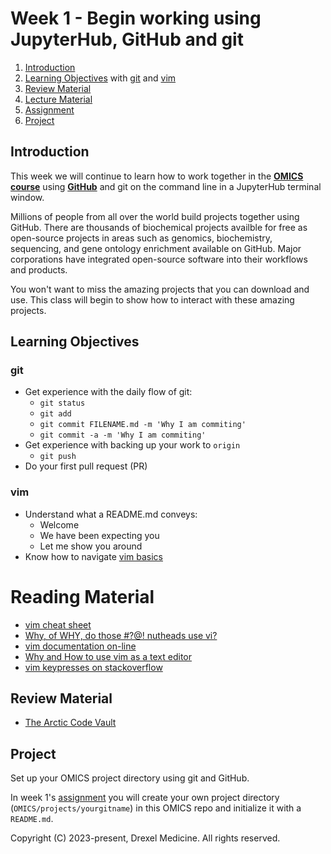 

# Week 1 - Begin working using JupyterHub, GitHub and git

1. [Introduction](#introduction)
2. [Learning Objectives](#learning-objectives) with [git](#git) and [vim](#vim)
3. [Review Material](#review-material)
4. [Lecture Material](OMICS_git.pdf)
5. [Assignment](omics_assignment.md)
6. [Project](#project)

## Introduction

This week we will continue to learn how to work together in the [**OMICS course**](https://github.com/DamLabResources/OMICS)
using [**GitHub**](https://github.com) and git on the command line in a JupyterHub terminal window.

Millions of people from all over the world build projects together using GitHub.
There are thousands of biochemical projects availble for free as open-source projects 
in areas such as genomics, biochemistry, sequencing, and gene ontology enrichment available on GitHub. 
Major corporations have integrated open-source software into their workflows and products.

You won't want to miss the amazing projects that you can download and use.
This class will begin to show how to interact with these amazing projects.

## Learning Objectives
### git
* Get experience with the daily flow of git:
  - `git status`
  - `git add`
  - `git commit FILENAME.md -m 'Why I am commiting'`
  - `git commit -a -m 'Why I am commiting'`
* Get experience with backing up your work to `origin`
  - `git push`
* Do your first pull request (PR)


### vim
* Understand what a README.md conveys:
  - Welcome
  - We have been expecting you
  - Let me show you around
* Know how to navigate [vim basics](images/README.md)


 
# Reading Material

* [vim cheat sheet](https://vim.rtorr.com/)
* [Why, of WHY, do those #?@! nutheads use vi?](http://www.viemu.com/a-why-vi-vim.html)
* [vim documentation on-line](https://vimdoc.sourceforge.net/htmldoc/usr_toc.html)
* [Why and How to use vim as a text editor](https://mr-destructive.github.io/techstructive-blog/vim-text-editor-ide/)
* [vim keypresses on stackoverflow](https://stackoverflow.com/questions/5400806/what-are-the-most-used-vim-commands-keypresses)
   

## Review Material
 - [The Arctic Code Vault](https://youtu.be/fzI9FNjXQ0o)

## Project

Set up your OMICS project directory using git and GitHub.

In week 1's [assignment](omics_assignment.md) you will create your own
project directory (`OMICS/projects/yourgitname`) in this OMICS repo and
initialize it with a `README.md`.


Copyright (C) 2023-present, Drexel Medicine. All rights reserved.
